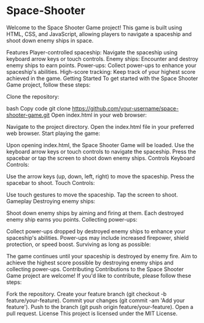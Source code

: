 # Space-Shooter

Welcome to the Space Shooter Game project! This game is built using HTML, CSS, and JavaScript, allowing players to navigate a spaceship and shoot down enemy ships in space.

Features
Player-controlled spaceship: Navigate the spaceship using keyboard arrow keys or touch controls.
Enemy ships: Encounter and destroy enemy ships to earn points.
Power-ups: Collect power-ups to enhance your spaceship's abilities.
High-score tracking: Keep track of your highest score achieved in the game.
Getting Started
To get started with the Space Shooter Game project, follow these steps:

Clone the repository:

bash
Copy code
git clone https://github.com/your-username/space-shooter-game.git
Open index.html in your web browser:

Navigate to the project directory.
Open the index.html file in your preferred web browser.
Start playing the game:

Upon opening index.html, the Space Shooter Game will be loaded.
Use the keyboard arrow keys or touch controls to navigate the spaceship.
Press the spacebar or tap the screen to shoot down enemy ships.
Controls
Keyboard Controls:

Use the arrow keys (up, down, left, right) to move the spaceship.
Press the spacebar to shoot.
Touch Controls:

Use touch gestures to move the spaceship.
Tap the screen to shoot.
Gameplay
Destroying enemy ships:

Shoot down enemy ships by aiming and firing at them.
Each destroyed enemy ship earns you points.
Collecting power-ups:

Collect power-ups dropped by destroyed enemy ships to enhance your spaceship's abilities.
Power-ups may include increased firepower, shield protection, or speed boost.
Surviving as long as possible:

The game continues until your spaceship is destroyed by enemy fire.
Aim to achieve the highest score possible by destroying enemy ships and collecting power-ups.
Contributing
Contributions to the Space Shooter Game project are welcome! If you'd like to contribute, please follow these steps:

Fork the repository.
Create your feature branch (git checkout -b feature/your-feature).
Commit your changes (git commit -am 'Add your feature').
Push to the branch (git push origin feature/your-feature).
Open a pull request.
License
This project is licensed under the MIT License.
